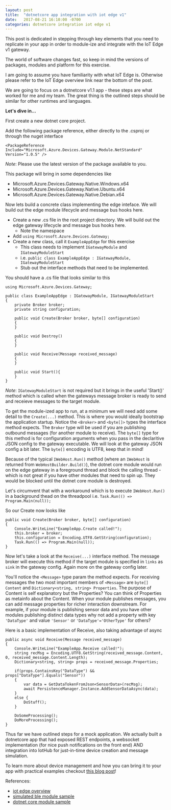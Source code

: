 ```yaml
---
layout: post
title:  "dotnetcore app integration with iot edge v1"
date:   2017-08-21 16:10:00 -0700
categories: dotnetcore integration iot edge v1
---
```


This post is dedicated in stepping through key elements that you need to replicate in your app in order to module-ize and integrate with the IoT Edge v1 gateway.

The world of software changes fast, so keep in mind the versions of packages, modules and platform for this exercise. 

I am going to assume you have familiarity with what IoT Edge is. Otherwise please refer to the IoT Edge overview link near the bottom of the post.

We are going to focus on a dotnetcore v1.1 app - these steps are what worked for me and my team. The great thing is the outlined steps should be similar for other runtimes and languages.  


__Let's dive in...__

First create a new dotnet core project.

Add the following package reference, either directly to the .csproj or through the nuget interface

```
<PackageReference Include="Microsoft.Azure.Devices.Gateway.Module.NetStandard" Version="1.0.5" />
```
*Note*: Please use the latest version of the package available to you.

This package will bring in some dependencies like 

- Microsoft.Azure.Devices.Gateway.Native.Windows.x64
- Microsoft.Azure.Devices.Gateway.Native.Ubuntu.x64
- Microsoft.Azure.Devices.Gateway.Native.Debian.x64


Now lets build a concrete class implementing the edge inteface. We will build out the edge module lifecycle and message bus hooks here.

* Create a new .cs file in the root project directory. We will build out the edge gateway lifecycle and message bus hooks here.
    * Note the namespace
* Add `using Microsoft.Azure.Devices.Gateway;` 
* Create a new class, call it `ExampleAppEdge` for this exercise
    * This class needs to implement `IGatewayModule` and `IGatewayModuleStart`
    * i.e. `public class ExampleAppEdge : IGatewayModule, IGatewayModuleStart`
    * Stub out the interface methods that need to be implemented.

You should have a .cs file that looks similar to this

```
using Microsoft.Azure.Devices.Gateway;

public class ExampleAppEdge : IGatewayModule, IGatewayModuleStart
{
    private Broker broker;
    private string configuration;

    public void Create(Broker broker, byte[] configuration)
    {
    }

    public void Destroy()
    {
    }

    public void Receive(Message received_message)
    {
    }

    public void Start(){
    }
}
```
*Note*: `IGatewayModuleStart` is not required but it brings in the useful 'Start()' method which is called when the gateways message broker is ready to send and receieve messages to the target module.

To get the module-ized app to run, at a minimum we will need add some detail to the `Create(...)` method. This is where you would ideally bootstrap the application startup. Notice the `<Broker>` and `<byte[]>` types the interface method expects. The `Broker` type will be used if you are publishing outbound messages (for another module to receive). The `byte[]` type for this method is for configuration arguments when you pass in the declaritive JSON config to the gateway executable. We will look at the gateway JSON config a bit later. The `byte[]` encoding is UTF8, keep that in mind!

Because of the typical `IWebHost.Run()` method (where an `IWebHost` is returned from `WebHostBuilder.Build()`), the dotnet core module would run on the edge gateway in a foreground thread and block the calling thread - which is not great if you have other modules that need to spin up. They would be blocked until the dotnet core module is destroyed.

Let's circumvent that with a workaround which is to execute `IWebHost.Run()` in a background thead on the threadpool i.e. `Task.Run(() => Program.Main(null));`

So our Create now looks like 

```
public void Create(Broker broker, byte[] configuration)
{
    Console.WriteLine("ExampleApp.Create called!");
    this.broker = broker;
    this.configuration = Encoding.UTF8.GetString(configuration);
    Task.Run(() => Program.Main(null));
}
```

Now let's take a look at the `Receive(...)` interface method. The message broker will execute this method if the target module is specified in `links` as `sink` in the gateway config. Again more on the gateway config later.

You'll notice the `<Message>` type param the method expects. For receiving messages the two most important members of `<Message>` are `byte[] Content` and `Dictionary<string, string> Properties`. The purpose of Content is self explanatory but the Properties? You can think of Properties as metainfo about the Content. When your module publishes messages, you can add message properties for richer interaction downstream. For example, if your module is publishing sensor data and you have other modules publishing distinct data types why not add a property with key `'DataType'` and value `'Sensor'` or `'DataType'='OtherType'` for others?

Here is a basic implementation of Receive, also taking advantage of async

```
public async void Receive(Message received_message)
{
    Console.WriteLine("ExampleApp.Receive called!");
    string recMsg = Encoding.UTF8.GetString(received_message.Content, 0, received_message.Content.Length);
    Dictionary<string, string> props = received_message.Properties;

    if(props.ContainsKey("DataType") && props["DataType"].Equals("Sensor"))
    {
        var data = GetDataTokenFromJson<SensorData>(recMsg);
        await PersistenceManager.Instance.AddSensorDataAsync(data);
    }
    else {
        DoStuff();
    }

    DoSomeProcessing();
    DoMoreProcessing();
}
```

Thus far we have outlined steps for a mock application. We actually built a dotnetcore app that had exposed REST endpoints, a websocket implementation (for nice push notifications on the front end) AND integration into IotHub for just-in-time device creation and message simulation.

To learn more about device management and how you can bring it to your app with practical examples checkout [this blog post](http://katngov.com/2017/08/24/iot-device-management-web-app/)!


References:
- [iot edge overview](https://docs.microsoft.com/en-us/azure/iot-hub/iot-hub-iot-edge-overview)
- [simulated ble module sample](https://github.com/Azure-Samples/iot-edge-samples/tree/master/dotnetcore/simulated_ble)
- [dotnet core module sample](https://github.com/Azure/iot-edge/tree/master/samples/dotnet_core_module_sample)

